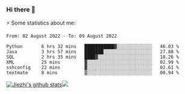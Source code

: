 ### Hi there 👋

⚡ Some statistics about me:


<!--START_SECTION:waka-->

```text
From: 02 August 2022 - To: 09 August 2022

Python       6 hrs 32 mins   ███████████▓░░░░░░░░░░░░░   46.03 %
Java         3 hrs 57 mins   ███████░░░░░░░░░░░░░░░░░░   27.88 %
SQL          2 hrs 35 mins   ████▓░░░░░░░░░░░░░░░░░░░░   18.26 %
XML          25 mins         ▓░░░░░░░░░░░░░░░░░░░░░░░░   02.99 %
sshconfig    22 mins         ▓░░░░░░░░░░░░░░░░░░░░░░░░   02.61 %
textmate     8 mins          ▒░░░░░░░░░░░░░░░░░░░░░░░░   00.94 %
```

<!--END_SECTION:waka-->





[![Jiezhi's github stats](https://github-readme-stats.vercel.app/api?username=Jiezhi&show_icons=true)](https://github.com/Jiezhi/github-readme-stats)[![](https://stats.justsong.cn/api/leetcode/?username=Jiezhi)](https://leetcode.com/Jiezhi/) 
<!--
[![Top Langs](https://github-readme-stats.vercel.app/api/top-langs/?username=Jiezhi&hide=javascript,html)](https://github.com/Jiezhi/github-readme-stats)

**Jiezhi/Jiezhi** is a ✨ _special_ ✨ repository because its `README.md` (this file) appears on your GitHub profile.

Here are some ideas to get you started:

- 🔭 I’m currently working on ...
- 🌱 I’m currently learning ...
- 👯 I’m looking to collaborate on ...
- 🤔 I’m looking for help with ...
- 💬 Ask me about ...
- 📫 How to reach me: ...
- 😄 Pronouns: ...
- ⚡ Fun fact: ...
-->

